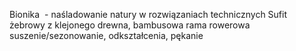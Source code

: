 Bionika  - naśladowanie natury w rozwiązaniach technicznych
Sufit żebrowy z klejonego drewna, bambusowa rama rowerowa
suszenie/sezonowanie, odkształcenia, pękanie
